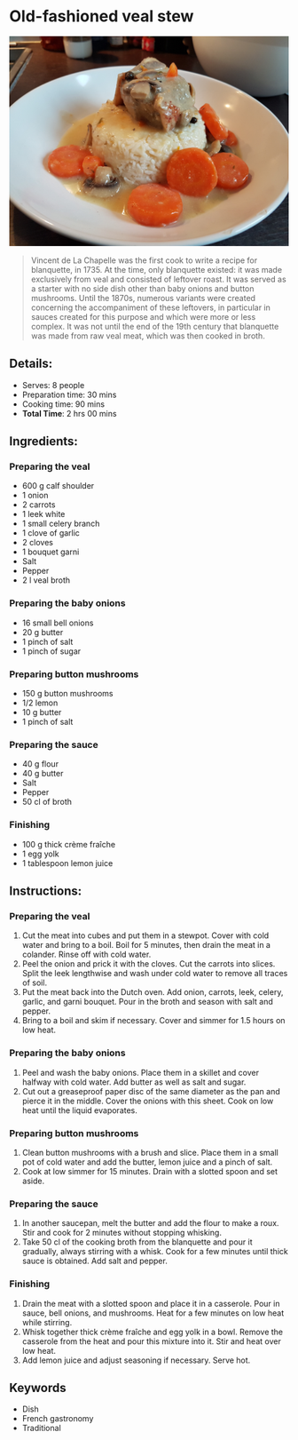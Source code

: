# Old-fashioned veal stew

![Old-fashioned veal stew](https://github.com/anamorph/recettes/blob/main/photos/fr-plat-blanquette_de_veau_a_l_ancienne-01.jpg?raw=true)

> Vincent de La Chapelle was the first cook to write a recipe for blanquette, in 1735. At the time, only blanquette existed: it was made exclusively from veal and consisted of leftover roast. It was served as a starter with no side dish other than baby onions and button mushrooms. Until the 1870s, numerous variants were created concerning the accompaniment of these leftovers, in particular in sauces created for this purpose and which were more or less complex. It was not until the end of the 19th century that blanquette was made from raw veal meat, which was then cooked in broth.

## Details:
* Serves: 8 people
* Preparation time: 30 mins
* Cooking time: 90 mins
* **Total Time**: 2 hrs 00 mins

## Ingredients:
### Preparing the veal
* 600 g calf shoulder
* 1 onion
* 2 carrots
* 1 leek white
* 1 small celery branch
* 1 clove of garlic
* 2 cloves
* 1 bouquet garni
* Salt
* Pepper
* 2 l veal broth

### Preparing the baby onions
* 16 small bell onions
* 20 g butter
* 1 pinch of salt
* 1 pinch of sugar

### Preparing button mushrooms
* 150 g button mushrooms
* 1/2 lemon
* 10 g butter
* 1 pinch of salt

### Preparing the sauce
* 40 g flour
* 40 g butter
* Salt
* Pepper
* 50 cl of broth

### Finishing
* 100 g thick crème fraîche
* 1 egg yolk
* 1 tablespoon lemon juice

## Instructions:
### Preparing the veal
 1. Cut the meat into cubes and put them in a stewpot. Cover with cold water and bring to a boil. Boil for 5 minutes, then drain the meat in a colander. Rinse off with cold water.
 1. Peel the onion and prick it with the cloves. Cut the carrots into slices. Split the leek lengthwise and wash under cold water to remove all traces of soil.
 1. Put the meat back into the Dutch oven. Add onion, carrots, leek, celery, garlic, and garni bouquet. Pour in the broth and season with salt and pepper.
 1. Bring to a boil and skim if necessary. Cover and simmer for 1.5 hours on low heat.

### Preparing the baby onions
 1. Peel and wash the baby onions. Place them in a skillet and cover halfway with cold water. Add butter as well as salt and sugar.
 1. Cut out a greaseproof paper disc of the same diameter as the pan and pierce it in the middle. Cover the onions with this sheet. Cook on low heat until the liquid evaporates.

### Preparing button mushrooms
 1. Clean button mushrooms with a brush and slice. Place them in a small pot of cold water and add the butter, lemon juice and a pinch of salt.
 1. Cook at low simmer for 15 minutes. Drain with a slotted spoon and set aside.

### Preparing the sauce
 1. In another saucepan, melt the butter and add the flour to make a roux. Stir and cook for 2 minutes without stopping whisking.
 1. Take 50 cl of the cooking broth from the blanquette and pour it gradually, always stirring with a whisk. Cook for a few minutes until thick sauce is obtained. Add salt and pepper.

### Finishing

 1. Drain the meat with a slotted spoon and place it in a casserole. Pour in sauce, bell onions, and mushrooms. Heat for a few minutes on low heat while stirring.
 1. Whisk together thick crème fraîche and egg yolk in a bowl. Remove the casserole from the heat and pour this mixture into it. Stir and heat over low heat.
 1. Add lemon juice and adjust seasoning if necessary. Serve hot.

## Keywords
* Dish
* French gastronomy
* Traditional